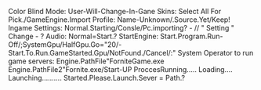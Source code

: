 Color Blind Mode: User-Will-Change-In-Gane
Skins: Select All For Pick./GameEngine.Import
Profile: Name-Unknown/.Source.Yet/Keep!
Ingame Settings: Normal.Starting/Consle/Pc.importing? - // " Setting " Change - ?
Audio: Normal=Start.?
StartEngine: Start.Program.Run-Off/;SystemGpu/HalfGpu.Go="20/-Start.To.Run.GameStarted.Gpu/NotFound./Cancel/:"
System Operator to run game servers: Engine.PathFile"ForniteGame.exe
                                     Engine.PathFile2"Fornite.exe/Start-UP
ProccesRunning.....
Loading....
Launching..........
Started.Please.Launch.Sever = Path.?
